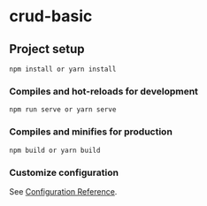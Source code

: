 # crud-basic

## Project setup
```
npm install or yarn install
```

### Compiles and hot-reloads for development
```
npm run serve or yarn serve
```

### Compiles and minifies for production
```
npm build or yarn build
```

### Customize configuration
See [Configuration Reference](https://cli.vuejs.org/config/).
